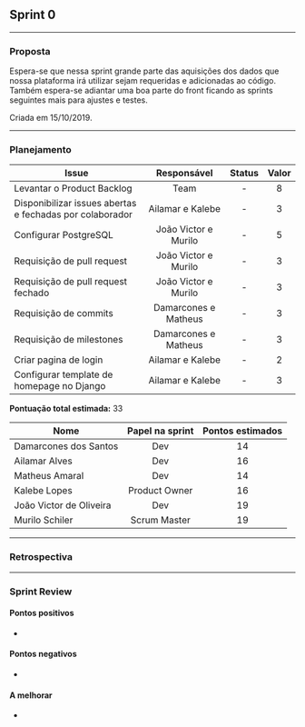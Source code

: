 ## Sprint 0

---

### Proposta

Espera-se que nessa sprint grande parte das aquisições dos dados que nossa plataforma irá utilizar sejam requeridas e 
adicionadas ao código. Também espera-se adiantar uma boa parte do front ficando as sprints seguintes mais para ajustes e 
testes.

Criada em 15/10/2019. 

-----

### Planejamento

**Issue** |**Responsável**| **Status** | **Valor** 
----------|:-------------:|:----------:|:---------:
Levantar o Product Backlog  | Team | - | 8
Disponibilizar issues abertas e fechadas por colaborador | Ailamar e Kalebe | - | 3
Configurar PostgreSQL | João Victor e Murilo | - | 5
Requisição de pull request |  João Victor e Murilo | - | 3
Requisição de pull request fechado |  João Victor e Murilo | - | 3
Requisição de commits | Damarcones e Matheus | - | 3
Requisição de milestones | Damarcones e Matheus | - | 3
Criar pagina de login | Ailamar e Kalebe | - | 2
Configurar template de homepage no Django | Ailamar e Kalebe | - | 3


**Pontuação total estimada:** 33


**Nome** | **Papel na sprint** | **Pontos estimados**
---------|:-------------------:| :------------------:
Damarcones dos Santos | Dev | 14 
Ailamar Alves  | Dev | 16
Matheus Amaral | Dev | 14
Kalebe Lopes  | Product Owner | 16
João Victor de Oliveira | Dev | 19 
Murilo Schiler  | Scrum Master | 19

-----

### Retrospectiva

----

### Sprint Review

#### Pontos positivos
*

#### Pontos negativos
* 

#### A melhorar
* 
